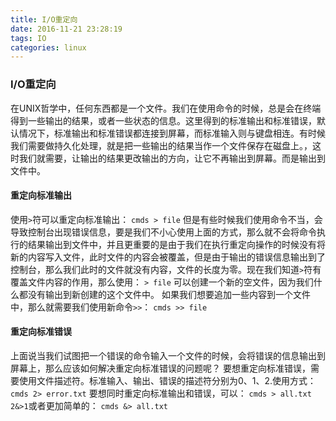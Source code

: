 ```yaml
---
title: I/O重定向
date: 2016-11-21 23:28:19
tags: IO
categories: linux
---
```

### I/O重定向
在UNIX哲学中，任何东西都是一个文件。我们在使用命令的时候，总是会在终端得到一些输出的结果，或者一些状态的信息。这里得到的标准输出和标准错误，默认情况下，标准输出和标准错误都连接到屏幕，而标准输入则与键盘相连。有时候我们需要做持久化处理，就是把一些输出的结果当作一个文件保存在磁盘上。，这时我们就需要，让输出的结果更改输出的方向，让它不再输出到屏幕。而是输出到文件中。
#### 重定向标准输出
使用`>`符可以重定向标准输出：
`cmds > file`
但是有些时候我们使用命令不当，会导致控制台出现错误信息，要是我们不小心使用上面的方式，那么就不会将命令执行的结果输出到文件中，并且更重要的是由于我们在执行重定向操作的时候没有将新的内容写入文件，此时文件的内容会被覆盖，但是由于输出的错误信息输出到了控制台，那么我们此时的文件就没有内容，文件的长度为零。现在我们知道`>`符有覆盖文件内容的作用，那么使用：
`> file`
可以创建一个新的空文件，因为我们什么都没有输出到新创建的这个文件中。
如果我们想要追加一些内容到一个文件中，那么就需要我们使用新命令`>>`：
`cmds >> file`
#### 重定向标准错误
上面说当我们试图把一个错误的命令输入一个文件的时候，会将错误的信息输出到屏幕上，那么应该如何解决重定向标准错误的问题呢？
要想重定向标准错误，需要使用文件描述符。标准输入、输出、错误的描述符分别为0、1、2.使用方式：
`cmds 2> error.txt`
要想同时重定向标准输出和错误，可以：
`cmds > all.txt 2&>1`或者更加简单的：
`cmds &> all.txt`